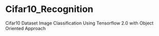 # Cifar10_Recognition
Cifar10 Dataset Image Classification Using Tensorflow 2.0 with Object Oriented Approach
